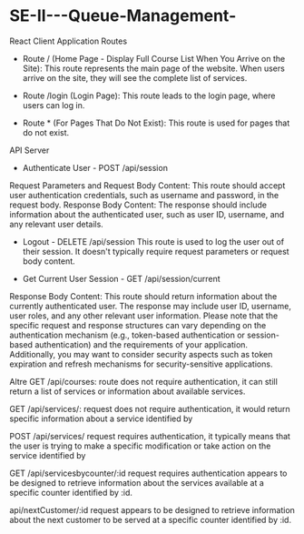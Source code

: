 # SE-II---Queue-Management-


 React Client Application Routes

* Route / (Home Page - Display Full Course List When You Arrive on the Site): 
This route represents the main page of the website. When users arrive on the site, they will see the complete list of services.

* Route /login (Login Page): This route leads to the login page, where users can log in.

* Route * (For Pages That Do Not Exist): This route is used for pages that do not exist.

 API Server
  
* Authenticate User - POST /api/session

Request Parameters and Request Body Content:
This route should accept user authentication credentials, such as username and password, in the request body.
Response Body Content:
The response should include information about the authenticated user, such as user ID, username, and any relevant user details.

* Logout - DELETE /api/session
This route is used to log the user out of their session.
It doesn't typically require request parameters or request body content.

* Get Current User Session - GET /api/session/current

Response Body Content:
This route should return information about the currently authenticated user. The response may include user ID, username, user roles, and any other relevant user information.
Please note that the specific request and response structures can vary depending on the authentication mechanism (e.g., token-based authentication or session-based authentication) and the requirements of your application. Additionally, you may want to consider security aspects such as token expiration and refresh mechanisms for security-sensitive applications.


Altre
GET /api/courses: route does not require authentication, it can still return a list of services or information about available services.

GET /api/services/<id>: request does not require authentication, it would return specific information about a service identified by <id>

POST /api/services/<id> request requires authentication, it typically means that the user is trying to make a specific modification or take action on the service identified by <id>

GET /api/servicesbycounter/:id  request requires authentication appears to be designed to retrieve information about the services available at a specific counter identified by :id. 

api/nextCustomer/:id  request appears to be designed to retrieve information about the next customer to be served at a specific counter identified by :id.
